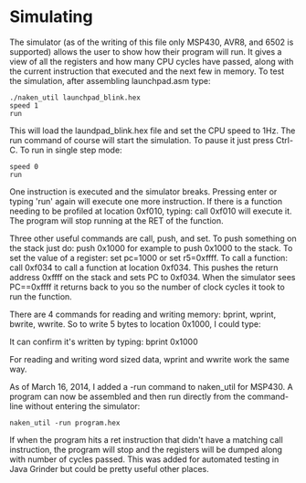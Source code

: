 Simulating
==========
The simulator (as of the writing of this file only MSP430, AVR8, and 6502 is
supported) allows the user to show how their program will run. It gives a view
of all the registers and how many CPU cycles have passed, along with the current
instruction that executed and the next few in memory. To test the simulation,
after assembling launchpad.asm type:

    ./naken_util launchpad_blink.hex
    speed 1
    run

This will load the laundpad_blink.hex file and set the CPU speed to 1Hz.
The run command of course will start the simulation. To pause it just press
Ctrl-C. To run in single step mode:

    speed 0
    run

One instruction is executed and the simulator breaks. Pressing enter or
typing 'run' again will execute one more instruction. If there is a
function needing to be profiled at location 0xf010, typing: call 0xf010
will execute it. The program will stop running at the RET of the function.

Three other useful commands are call, push, and set. To push something on
the stack just do: push 0x1000 for example to push 0x1000 to the stack.
To set the value of a register: set pc=1000 or set r5=0xffff. To call a
function: call 0xf034 to call a function at location 0xf034. This pushes
the return address 0xffff on the stack and sets PC to 0xf034. When the
simulator sees PC==0xffff it returns back to you so the number of clock
cycles it took to run the function.

There are 4 commands for reading and writing memory: bprint, wprint, bwrite,
wwrite. So to write 5 bytes to location 0x1000, I could type:

It can confirm it's written by typing: bprint 0x1000

For reading and writing word sized data, wprint and wwrite work the same way.

As of March 16, 2014, I added a -run command to naken_util for MSP430.
A program can now be assembled and then run directly from the command-line
without entering the simulator:

    naken_util -run program.hex

If when the program hits a ret instruction that didn't have a matching
call instruction, the program will stop and the registers will be dumped
along with number of cycles passed.  This was added for automated testing
in Java Grinder but could be pretty useful other places.


